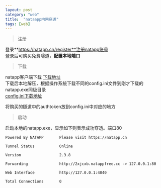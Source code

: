 ```yaml
---
layout: post
category: "web"
title:  "nataapp内网穿透"
tags: [web]
---  
```



> 注册    

登录**https://natapp.cn/register**注册natapp账号   
登录后可购买免费隧道，**配置本地端口**

<!-- more -->

> 下载  

natapp客户端下载  [下载地址](https://natapp.cn/#download)  
下载后本地解压，根据操作系统下载不同的config.ini文件到刚才下载的natapp.exe同级目录  
[config.ini下载地址](https://natapp.cn/article/config_ini) 

将购买的隧道中的authtoken放到config.ini中对应的地方


> 启动   

启动本地的natapp.exe，显示如下则表示成功穿透。端口80  
	
	Powered By NATAPP       Please visit https://natapp.cn       
	
	Tunnel Status           Online
	
	Version                 2.3.8
	
	Forwarding              http://2xjcxb.natappfree.cc -> 127.0.0.1:80
	
	Web Interface           http://127.0.0.1:4040
	
	Total Connections       0






